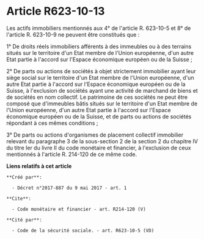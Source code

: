 # Article R623-10-13

Les actifs immobiliers mentionnés aux 4° de l'article R. 623-10-5 et 8° de l'article R. 623-10-9 ne peuvent être constitués
que : 

1° De droits réels immobiliers afférents à des immeubles ou à des terrains situés sur le territoire d'un Etat membre de
l'Union européenne, d'un autre Etat partie à l'accord sur l'Espace économique européen ou de la Suisse ; 

2° De parts ou actions de sociétés à objet strictement immobilier ayant leur siège social sur le territoire d'un Etat membre
de l'Union européenne, d'un autre Etat partie à l'accord sur l'Espace économique européen ou de la Suisse, à l'exclusion de
sociétés ayant une activité de marchand de biens et de sociétés en nom collectif. Le patrimoine de ces sociétés ne peut être
composé que d'immeubles bâtis situés sur le territoire d'un Etat membre de l'Union européenne, d'un autre Etat partie à
l'accord sur l'Espace économique européen ou de la Suisse, et de parts ou actions de sociétés répondant à ces mêmes
conditions ; 

3° De parts ou actions d'organismes de placement collectif immobilier relevant du paragraphe 3 de la sous-section 2 de la
section 2 du chapitre IV du titre Ier du livre II du code monétaire et financier, à l'exclusion de ceux mentionnés à
l'article R. 214-120 de ce même code.

**Liens relatifs à cet article**

	**Créé par**:

	  - Décret n°2017-887 du 9 mai 2017 - art. 1

	**Cite**:

	  - Code monétaire et financier - art. R214-120 (V)

	**Cité par**:

	  - Code de la sécurité sociale. - art. R623-10-5 (VD)
